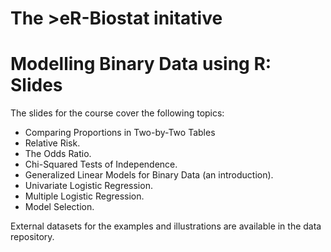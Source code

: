 # The >eR-Biostat initative
#  Modelling Binary Data using R: Slides

The slides for the course cover the following topics:

* Comparing Proportions in Two-by-Two Tables
* Relative Risk.
* The Odds Ratio.
* Chi-Squared Tests of Independence.
* Generalized Linear Models for Binary Data (an introduction).
* Univariate Logistic Regression.
* Multiple Logistic Regression.
* Model Selection.

External datasets for the examples and illustrations are available in the data repository.

